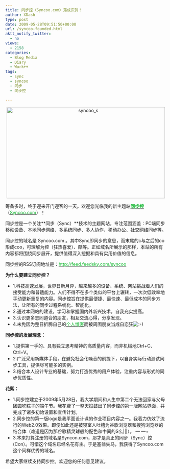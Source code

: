 ```yaml
---
title: 同步控（Syncoo.com）落成庆贺！
author: XDash
type: post
date: 2009-05-28T09:51:50+00:00
url: /syncoo-founded.html
aktt_notify_twitter:
  - no
views:
  - 2158
categories:
  - Blog Media
  - Diary
  - Work++
tags:
  - sync
  - syncoo
  - 同步
  - 同步控

---
```

<p style="text-align: center;">
  <img loading="lazy" decoding="async" class="alignnone size-full wp-image-61" title="syncoo_s" src="http://www.syncoo.com/wp-content/uploads/2009/05/syncoo_s.jpg" alt="syncoo_s" width="496" height="286" />
</p>

筹备多时，终于迎来开门迎客的一天。欢迎您光临我的新主题站<a href="http://www.syncoo.com/" target="_self"><strong><span style="color: #08b327;">同步控</span></strong></a>（<a href="http://www.syncoo.com/" target="_self"><span style="color: #08b327;">Syncoo.com</span></a>）！

同步控是一个关注**同步（Sync）**技术的主题网站，专注范围涵盖：PC端同步移动设备、本地同步网络、多系统同步、多人协作、移动办公、社交网络同步等。

同步控的域名是 Syncoo.com 。其中Sync即同步的意思，而末尾的c与之后的oo形成coo，可理解为控（狂热喜爱）、酷等。正如域名所展示的那样，本站的所有内容都将围绕同步展开，提供值得深入挖掘和具有实用价值的信息。

同步控的RSS订阅地址是：[<span style="color: #08b327;">http://feed.feedsky.com/syncoo</span>][1]

**为什么要建立同步控？**

  * 1.科技高速发展，世界日新月异，越来越多的设备、系统、网站挑战着人们的接受能力和普适能力。人们不得不在多个类似的平台上辗转，一次次低效率地手动更新重复的内容。同步控旨在提供最便捷、最快速、最低成本的同步方法，让所有的同步过程系统化、智能化。
  * 2.通过本网站的建设，学习和掌握国内外新兴技术，自我充实提高。
  * 3.认识更多志同道合的朋友，相互交流心得，分享发现。
  * 4.未免因为整日折腾自己的<a href="http://www.fanbing.net/" target="_blank"><span style="color: #08b327;">个人博客</span></a>而被周围朋友当成自恋狂<img decoding="async" class="wp-smiley" src="http://www.syncoo.com/wp-includes/images/smilies/icon_smile.gif" alt=":-)" /> 

**同步控的发展理念：**

  * 1.提供第一手的、具有独立思考精神的高质量内容，而非机械地Ctrl+C、Ctrl+V。
  * 2.广泛采用新媒体手段，在避免社会化噪音的前提下，以自身实际行动测试同步工具，提供尽可能多的实例。
  * 3.结合本人设计专业的基础，努力打造优秀的用户体验，注重内容与形式的同步优质性。

**花絮：**

  * 1.同步控建立于2009年5月28日，我大学期间和人生中第二个无法回家与父母团圆吃粽子的端午节。我花费了一整天捣鼓出了同步控的第一版网站界面，并完成了诸多初始设置和宣传计划。
  * 2.同步控的第一版logo是我平面设计课的作业项目内容之一。我着力仿效了流行的Web2.0效果。即便如此还是被寝室人吐槽为谷歌浏览器和搜狗浏览器的结合体（难道是因为那谷歌精灵球般的配色和中间的S么|||）。 — —+
  * 3.本来打算注册的域名是Syncon.com，那才是真正的同步（Sync）控(Con）。可惜这个域名已经名花有主。于是塞翁失马，我获得了Syncoo.com这个同样优秀的域名。

希望大家继续支持同步控。欢迎您的任何意见建议。

 [1]: http://feed.feedsky.com/syncoo